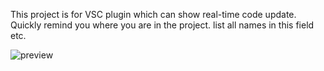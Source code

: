 This project is for VSC plugin which can show real-time code update. Quickly remind you where you are in the project. list all names in this field etc.

![preview](https://gitsamson.github.io/Preview.png)
